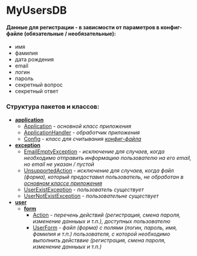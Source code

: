 # MyUsersDB
#### Данные для регистрации - в зависмости от параметров в конфиг-файле (обязательные / необязательные):
- имя
- фамилия
- дата рождения
- email
- логин 
- пароль
- секретный вопрос
- секретный ответ

### Структура пакетов и классов:
- **[application](src/main/java/com/itvdn/myUsersDB/petrov/application)**
   - [Application](src/main/java/com/itvdn/myUsersDB/petrov/application/Application.java) - *основной класс приложения*
   - [ApplicationHandler](src/main/java/com/itvdn/myUsersDB/petrov/application/ApplicationHandler.java) - *обработчик приложения*
   - [Config](src/main/java/com/itvdn/myUsersDB/petrov/application/Config.java) - *класс для считывания [конфиг-файла](src/main/resources/config.json)*
- **[exception](src/main/java/com/itvdn/myUsersDB/petrov/exception)**
   - [EmailEmptyException](src/main/java/com/itvdn/myUsersDB/petrov/exception/EmailEmptyException.java) - *исключение для случаев, когда необходимо отправить информацию пользователю на его email, но email не указан / пустой*
   - [UnsupportedAction](src/main/java/com/itvdn/myUsersDB/petrov/exception/UnsupportedAction.java) - *исключение для случаев, когда файл (форма), который предоставил пользователь, не обработан в [основном классе приложения](src/main/java/com/itvdn/myUsersDB/petrov/application/Application.java)*
   - [UserExistException](src/main/java/com/itvdn/myUsersDB/petrov/exception/UserExistException.java) - *пользователь существует*
   - [UserNotExistException](src/main/java/com/itvdn/myUsersDB/petrov/exception/UserNotExistException.java) - *пользовательне существует*
- **[user](src/main/java/com/itvdn/myUsersDB/petrov/user)**
   - **[form](src/main/java/com/itvdn/myUsersDB/petrov/user/form)**
     - [Action](src/main/java/com/itvdn/myUsersDB/petrov/user/form/Action.java) - *перечень действий (регистрация, смена пароля, изменение данныых и т.п.), доступных пользователю*
     - [UserForm](src/main/java/com/itvdn/myUsersDB/petrov/user/form/UserForm.java) - *файл (форма) с полями (логин, пароль, имя, фамилия и т.п.) пользователя, с которой необходимо выполнить действвие (регистрация, смена пароля, изменение данныых и т.п.)*